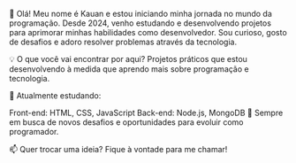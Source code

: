 👋 Olá! Meu nome é Kauan e estou iniciando minha jornada no mundo da programação. Desde 2024, venho estudando e desenvolvendo projetos para aprimorar minhas habilidades como desenvolvedor. Sou curioso, gosto de desafios e adoro resolver problemas através da tecnologia.

💡 O que você vai encontrar por aqui?
Projetos práticos que estou desenvolvendo à medida que aprendo mais sobre programação e tecnologia.

🌱 Atualmente estudando:

Front-end: HTML, CSS, JavaScript
Back-end: Node.js, MongoDB
🚀 Sempre em busca de novos desafios e oportunidades para evoluir como programador.

📫 Quer trocar uma ideia? Fique à vontade para me chamar!
